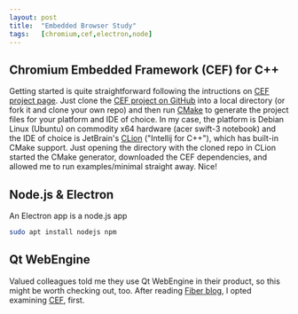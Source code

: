 ```yaml
---
layout: post
title:  "Embedded Browser Study"
tags:   [chromium,cef,electron,node]
---
```




## Chromium Embedded Framework (CEF) for C++

Getting started is quite straightforward following the intructions on [CEF project page]. Just clone the [CEF project on GitHub] into a local directory (or fork it and clone your own repo) and then run [CMake] to generate the project files for your platform and IDE of choice. In my case, the platform is Debian Linux (Ubuntu) on commodity x64 hardware (acer swift-3 notebook) and the IDE of choice is JetBrain's [CLion] \("Intellij for C++"), which has built-in CMake support. Just opening the directory with the cloned repo in CLion started the CMake generator, downloaded the CEF dependencies, and allowed me to run examples/minimal straight away. Nice! 

## Node.js & Electron

An Electron app is a node.js app 

```bash
sudo apt install nodejs npm
```


## Qt WebEngine

Valued colleagues told me they use Qt WebEngine in their product, so this might be worth checking out, too. After reading [Fiber blog], I opted examining [CEF], first.

[CEF]: https://en.wikipedia.org/wiki/Chromium_Embedded_Framework
[CEF project page]: https://bitbucket.org/chromiumembedded/cef-project
[CEF project on GitHub]: https://github.com/chromiumembedded/cef-project
[CMake]: https://en.wikipedia.org/wiki/CMake
[Clion]: https://www.jetbrains.com/clion/
[Fiber blog]: https://kver.wordpress.com/2015/08/05/fiber-update-webengine-vs-cef/
[Electron]: https://en.wikipedia.org/wiki/Electron_(software_framework)


